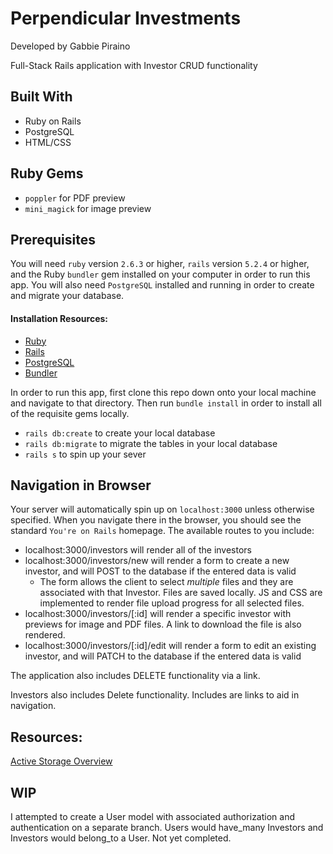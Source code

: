 # Perpendicular Investments
Developed by Gabbie Piraino

Full-Stack Rails application with Investor CRUD functionality

## Built With
* Ruby on Rails
* PostgreSQL
* HTML/CSS

## Ruby Gems
* `poppler` for PDF preview
* `mini_magick` for image preview

## Prerequisites
You will need `ruby` version `2.6.3` or higher, `rails` version `5.2.4` or higher, and the Ruby `bundler` gem installed on your computer in order to run this app. You will also need `PostgreSQL` installed and running in order to create and migrate your database.

#### Installation Resources: 
* [Ruby](https://www.ruby-lang.org/en/documentation/installation/)
* [Rails](https://guides.rubyonrails.org/v5.0/getting_started.html)
* [PostgreSQL](https://www.postgresql.org/download/) 
* [Bundler](https://bundler.io/)

In order to run this app, first clone this repo down onto your local machine and navigate to that directory. Then run `bundle install` in order to install all of the requisite gems locally.

* `rails db:create` to create your local database
* `rails db:migrate` to migrate the tables in your local database
* `rails s` to spin up your sever

## Navigation in Browser 
Your server will automatically spin up on `localhost:3000` unless otherwise specified. When you navigate there in the browser, you should see the standard `You're on Rails` homepage. The available routes to you include: 
* localhost:3000/investors will render all of the investors 
* localhost:3000/investors/new will render a form to create a new investor, and will POST to the database if the entered data is valid
  * The form allows the client to select _multiple_ files and they are associated with that Investor. Files are saved locally. JS and CSS are implemented to render file upload progress for all selected files.  
* localhost:3000/investors/[:id] will render a specific investor with previews for image and PDF files. A link to download the file is also rendered. 
* localhost:3000/investors/[:id]/edit will render a form to edit an existing investor, and will PATCH to the database if the entered data is valid 

The application also includes DELETE functionality via a link. 

Investors also includes Delete functionality. Includes are links to aid in navigation. 

## Resources: 
[Active Storage Overview](https://edgeguides.rubyonrails.org/active_storage_overview.html)

## WIP 
I attempted to create a User model with associated authorization and authentication on a separate branch. Users would have_many Investors and Investors would belong_to a User. Not yet completed. 

